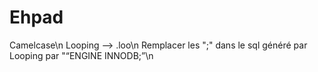 # Ehpad

Camelcase\n
Looping --> .loo\n
Remplacer les ";" dans le sql généré par Looping par "“ENGINE INNODB;”\n
